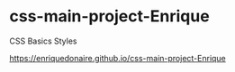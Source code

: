 # css-main-project-Enrique
CSS Basics Styles

https://enriquedonaire.github.io/css-main-project-Enrique
